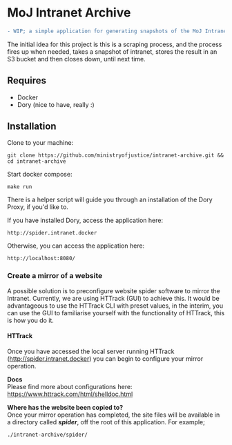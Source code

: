# MoJ Intranet Archive

```diff
- WIP; a simple application for generating snapshots of the MoJ Intranet 
```

The initial idea for this project is this is a scraping process, and the process fires up when needed, takes a snapshot of intranet, stores the result in an S3 bucket and then closes down, until next time.

## Requires

- Docker
- Dory (nice to have, really :)

## Installation

Clone to your machine:

```
git clone https://github.com/ministryofjustice/intranet-archive.git && cd intranet-archive
```

Start docker compose:

```
make run
```
There is a helper script will guide you through an installation of the Dory Proxy, if you'd like to. 

If you have installed Dory, access the application here:

```
http://spider.intranet.docker
```

Otherwise, you can access the application here:

```
http://localhost:8080/
```

### Create a mirror of a website
A possible solution is to preconfigure website spider software to mirror the Intranet. Currently, we are using HTTrack (GUI) to achieve this. It would be advantageous to use the HTTrack CLI with preset values, in the interim, you can use the GUI to familiarise yourself with the functionality of HTTrack, this is how you do it.

#### HTTrack
Once you have accessed the local server running HTTrack (http://spider.intranet.docker) you can begin to configure your mirror operation.

**Docs**<br>
Please find more about configurations here: https://www.httrack.com/html/shelldoc.html

**Where has the website been copied to?**<br>
Once your mirror operation has completed, the site files will be available in a directory called ***spider***, off the root of this application. For example;

```
./intranet-archive/spider/
``` 
